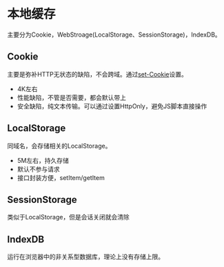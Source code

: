 # 本地缓存

主要分为Cookie，WebStroage(LocalStorage、SessionStorage)，IndexDB。

## Cookie

主要是弥补HTTP无状态的缺陷，不会跨域。通过[set-Cookie]('./HTTP.md')设置。

- 4K左右
- 性能缺陷，不管是否需要，都会默认带上
- 安全缺陷，纯文本传输。可以通过设置HttpOnly，避免JS脚本直接操作

## LocalStorage

同域名，会存储相关的LocalStorage。

- 5M左右，持久存储
- 默认不参与请求
- 接口封装方便，setItem/getItem

## SessionStorage

类似于LocalStorage，但是会话关闭就会清除

## IndexDB

运行在浏览器中的非关系型数据库，理论上没有存储上限。